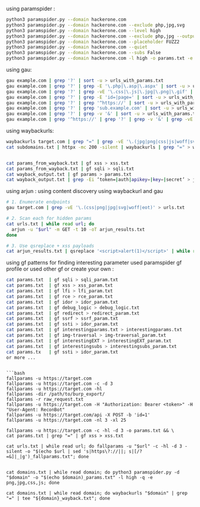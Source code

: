 

using paramspider :
```bash
python3 paramspider.py --domain hackerone.com 
python3 paramspider.py --domain hackerone.com --exclude php,jpg,svg
python3 paramspider.py --domain hackerone.com --level high
python3 paramspider.py --domain hackerone.com --exclude php,jpg --output hackerone.txt
python3 paramspider.py --domain hackerone.com --placeholder FUZZ2
python3 paramspider.py --domain hackerone.com --quiet
python3 paramspider.py --domain hackerone.com --subs False 
python3 paramspider.py --domain hackerone.com -l high -o params.txt -e js,png,jpg,gif,css
```

using gau:
```bash
gau example.com | grep '?' | sort -u > urls_with_params.txt
gau example.com | grep '?' | grep -E '\.php|\.asp|\.aspx' | sort -u > urls_with_params.txt
gau example.com | grep '?' | grep -vE '\.css|\.js|\.jpg|\.png|\.gif' | sort -u > urls_with_params.txt
gau example.com | grep '?' | grep -E 'id=|page=' | sort -u > urls_with_params.txt
gau example.com | grep '?' | grep '^https://' | sort -u > urls_with_params.txt
gau example.com | grep '?' | grep 'sub.example.com' | sort -u > urls_with_params.txt
gau example.com | grep '?' | grep -v '&' | sort -u > urls_with_params.txt
gau example.com | grep '^https://' | grep '?' | grep -v '&' | grep -vE '\.css|\.js|\.jpg|\.png|\.gif' | sort -u > filtered_urls_with_params.txt
```

using waybackurls:

```bash
waybackurls target.com | grep "=" | grep -vE '\.(jpg|png|css|js|woff|svg|gif|ttf|eot|ico)$'
cat subdomains.txt | httpx -mc 200 -silent | waybackurls | grep "=" > wayback_params.txt


cat params_from_wayback.txt | gf xss > xss.txt
cat params_from_wayback.txt | gf sqli > sqli.txt
cat wayback_output.txt | gf params > params.txt
cat wayback_output.txt | grep -Ei ‘token=|auth|apikey=|key=|secret’ > juicy.txt

```

using arjun :
using content discovery using waybackurl and gau
```bash
# 1. Enumerate endpoints
gau target.com | grep -vE '\.(css|png|jpg|svg|woff|eot)' > urls.txt

# 2. Scan each for hidden params
cat urls.txt | while read url; do
  arjun -u "$url" -m GET -t 10 -oT arjun_results.txt
done

# 3. Use qsreplace + xss payloads
cat arjun_results.txt | qsreplace '<script>alert(1)</script>' | while read u; do curl -s -L "$u"; done

```



using gf patterns for finding interesting parameter used paramspider gf profile or used other gf or create your own : 
```bash
cat params.txt  | gf sqli > sqli_param.txt
cat params.txt  | gf xss > xss_param.txt
cat params.txt  | gf lfi > lfi_param.txt
cat params.txt  | gf rce > rce_param.txt
cat params.txt  | gf idor > idor_param.txt
cat params.txt  | gf debug_logic > debug_logic.txt
cat params.txt  | gf redirect > redirect_param.txt
cat params.txt  | gf ssrf > ssrf_param.txt
cat params.txt  | gf ssti > idor_param.txt
cat params.txt  | gf interestingparams.txt > interestingparams.txt
cat params.txt  | gf img-traversal > img-traversal_param.txt
cat params.txt  | gf interestingEXT > interestingEXT_param.txt
cat params.txt  | gf interestingsubs > interestingsubs_param.txt
cat params.tx   | gf ssti > idor_param.txt
or more ...
```


```

```bash
fallparams -u https://target.com
fallparams -u https://target.com -c -d 3
fallparams -u https://target.com -hl
fallparams -dir /path/to/burp_export/
fallparams -r raw_request.txt
fallparams -u https://target.com -H "Authorization: Bearer <token>" -H "User-Agent: ReconBot"
fallparams -u https://target.com/api -X POST -b 'id=1'
fallparams -u https://target.com -nl 3 -xl 25

fallparams -u https://target.com -c -hl -d 3 -o params.txt && \
cat params.txt | grep "=" | gf xss > xss.txt

cat urls.txt | while read url; do fallparams -u "$url" -c -hl -d 3 -silent -o "$(echo $url | sed 's|https\?://||; s|[/?=&]|_|g')_fallparams.txt"; done


cat domains.txt | while read domain; do python3 paramspider.py -d "$domain" -o "$(echo $domain)_params.txt" -l high -q -e png,jpg,css,js; done

cat domains.txt | while read domain; do waybackurls "$domain" | grep "=" | tee "${domain}_wayback.txt"; done


```